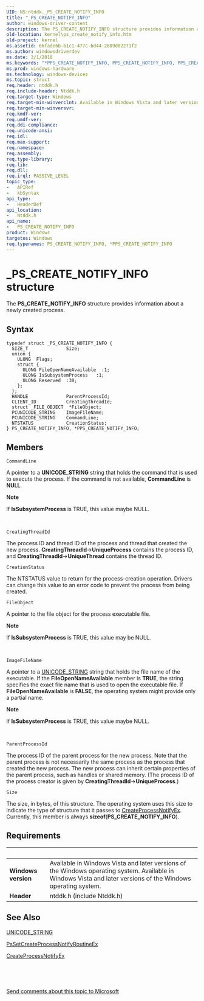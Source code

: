 ```yaml
---
UID: NS:ntddk._PS_CREATE_NOTIFY_INFO
title: "_PS_CREATE_NOTIFY_INFO"
author: windows-driver-content
description: The PS_CREATE_NOTIFY_INFO structure provides information about a newly created process.
old-location: kernel\ps_create_notify_info.htm
old-project: kernel
ms.assetid: 66fade6b-b1c1-477c-bd44-2809d02271f2
ms.author: windowsdriverdev
ms.date: 3/1/2018
ms.keywords: "*PPS_CREATE_NOTIFY_INFO, PPS_CREATE_NOTIFY_INFO, PPS_CREATE_NOTIFY_INFO structure pointer [Kernel-Mode Driver Architecture], PS_CREATE_NOTIFY_INFO, PS_CREATE_NOTIFY_INFO structure [Kernel-Mode Driver Architecture], _PS_CREATE_NOTIFY_INFO, kernel.ps_create_notify_info, kstruct_c_489ee208-518d-41f1-af90-a8873f3e7fb0.xml, ntddk/PPS_CREATE_NOTIFY_INFO, ntddk/PS_CREATE_NOTIFY_INFO"
ms.prod: windows-hardware
ms.technology: windows-devices
ms.topic: struct
req.header: ntddk.h
req.include-header: Ntddk.h
req.target-type: Windows
req.target-min-winverclnt: Available in Windows Vista and later versions of the Windows operating system.
req.target-min-winversvr: 
req.kmdf-ver: 
req.umdf-ver: 
req.ddi-compliance: 
req.unicode-ansi: 
req.idl: 
req.max-support: 
req.namespace: 
req.assembly: 
req.type-library: 
req.lib: 
req.dll: 
req.irql: PASSIVE_LEVEL
topic_type:
-	APIRef
-	kbSyntax
api_type:
-	HeaderDef
api_location:
-	Ntddk.h
api_name:
-	PS_CREATE_NOTIFY_INFO
product: Windows
targetos: Windows
req.typenames: PS_CREATE_NOTIFY_INFO, *PPS_CREATE_NOTIFY_INFO
---
```


# _PS_CREATE_NOTIFY_INFO structure
The <b>PS_CREATE_NOTIFY_INFO</b> structure provides information about a newly created process.

## Syntax
````
typedef struct _PS_CREATE_NOTIFY_INFO {
  SIZE_T              Size;
  union {
    ULONG  Flags;
    struct {
      ULONG FileOpenNameAvailable  :1;
      ULONG IsSubsystemProcess   :1;
      ULONG Reserved  :30;
    };
  };
  HANDLE              ParentProcessId;
  CLIENT_ID           CreatingThreadId;
  struct _FILE_OBJECT  *FileObject;
  PCUNICODE_STRING    ImageFileName;
  PCUNICODE_STRING    CommandLine;
  NTSTATUS            CreationStatus;
} PS_CREATE_NOTIFY_INFO, *PPS_CREATE_NOTIFY_INFO;
````

## Members


`CommandLine`

A pointer to a <b>UNICODE_STRING</b> string that holds the command that is used to execute the process. If the command is not available, <b>CommandLine</b> is <b>NULL</b>.

<div class="alert"><b>Note</b>  <p class="note">If <b>IsSubsystemProcess</b> is TRUE, this value maybe NULL. 

</div>
<div> </div>

`CreatingThreadId`

The process ID and thread ID of the process and thread that created the new process. <b>CreatingThreadId</b>-&gt;<b>UniqueProcess</b> contains the process ID, and <b>CreatingThreadId</b>-&gt;<b>UniqueThread</b> contains the thread ID.

`CreationStatus`

The NTSTATUS value to return for the process-creation operation. Drivers can change this value to an error code to prevent the process from being created.

`FileObject`

A pointer to the file object for the process executable file. 

<div class="alert"><b>Note</b>  <p class="note">If <b>IsSubsystemProcess</b> is TRUE, this value may be NULL. 

</div>
<div> </div>

`ImageFileName`

A pointer to a <a href="..\wudfwdm\ns-wudfwdm-_unicode_string.md">UNICODE_STRING</a> string that holds the file name of the executable. If the <b>FileOpenNameAvailable</b> member is <b>TRUE</b>, the string specifies the exact file name that is used to open the executable file. If <b>FileOpenNameAvailable</b> is <b>FALSE</b>, the operating system might provide only a partial name.

<div class="alert"><b>Note</b>  <p class="note">If <b>IsSubsystemProcess</b> is TRUE, this value maybe NULL. 

</div>
<div> </div>

`ParentProcessId`

The process ID of the parent process for the new process. Note that the parent process is not necessarily the same process as the process that created the new process. The new process can inherit certain properties of the parent process, such as handles or shared memory. (The process ID of the process creator is given by <b>CreatingThreadId</b>-&gt;<b>UniqueProcess</b>.)

`Size`

The size, in bytes, of this structure. The operating system uses this size to indicate the type of structure that it passes to <a href="https://msdn.microsoft.com/en-us/library/windows/hardware/ff559951">CreateProcessNotifyEx</a>. Currently, this member is always <b>sizeof</b>(<b>PS_CREATE_NOTIFY_INFO</b>).


## Requirements
| &nbsp; | &nbsp; |
| ---- |:---- |
| **Windows version** | Available in Windows Vista and later versions of the Windows operating system. Available in Windows Vista and later versions of the Windows operating system. |
| **Header** | ntddk.h (include Ntddk.h) |

## See Also

<a href="..\wudfwdm\ns-wudfwdm-_unicode_string.md">UNICODE_STRING</a>



<a href="..\ntddk\nf-ntddk-pssetcreateprocessnotifyroutineex.md">PsSetCreateProcessNotifyRoutineEx</a>



<a href="https://msdn.microsoft.com/en-us/library/windows/hardware/ff559951">CreateProcessNotifyEx</a>



 

 

<a href="mailto:wsddocfb@microsoft.com?subject=Documentation%20feedback [kernel\kernel]:%20PS_CREATE_NOTIFY_INFO structure%20 RELEASE:%20(3/1/2018)&amp;body=%0A%0APRIVACY STATEMENT%0A%0AWe use your feedback to improve the documentation. We don't use your email address for any other purpose, and we'll remove your email address from our system after the issue that you're reporting is fixed. While we're working to fix this issue, we might send you an email message to ask for more info. Later, we might also send you an email message to let you know that we've addressed your feedback.%0A%0AFor more info about Microsoft's privacy policy, see http://privacy.microsoft.com/en-us/default.aspx." title="Send comments about this topic to Microsoft">Send comments about this topic to Microsoft</a>